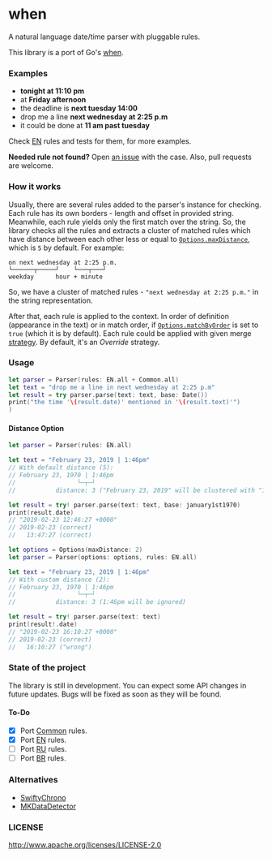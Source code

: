 # when

A natural language date/time parser with pluggable rules.

This library is a port of Go's [when](https://github.com/olebedev/when).

### Examples

* **tonight at 11:10 pm**
* at **Friday afternoon**
* the deadline is **next tuesday 14:00**
* drop me a line **next wednesday at 2:25 p.m**
* it could be done at **11 am past tuesday**

Check [EN](https://github.com/hectr/swift-when/blob/master/Sources/when/rules/en) rules and tests for them, for more examples.

**Needed rule not found?**
Open [an issue](https://github.com/hectr/swift-when/issues/new) with the case. Also, pull requests are welcome.

### How it works

Usually, there are several rules added to the parser's instance for checking. Each rule has its own borders - length and offset in provided string. Meanwhile, each rule yields only the first match over the string. So, the library checks all the rules and extracts a cluster of matched rules which have distance between each other less or equal to [`Options.maxDistance`](https://github.com/hectr/swift-when/blob/master/Sources/when/Options.swift), which is `5` by default. For example:

```
on next wednesday at 2:25 p.m.
└──────┬─────┘    └───┬───┘
weekday      hour + minute
```

So, we have a cluster of matched rules - `"next wednesday at 2:25 p.m."` in the string representation. 

After that, each rule is applied to the context. In order of definition (appearance in the text) or in match order, if [`Options.matchByOrder`](https://github.com/hectr/swift-when/blob/master/Sources/when/Options.swift) is set to `true` (which it is by default). Each rule could be applied with given merge [strategy](https://github.com/hectr/swift-when/blob/master/Sources/when/context/Strategy.swift). By default, it's an *Override* strategy.

### Usage

```swift
let parser = Parser(rules: EN.all + Common.all)
let text = "drop me a line in next wednesday at 2:25 p.m"
let result = try parser.parse(text: text, base: Date())
print("the time '\(result.date)' mentioned in '\(result.text)'")
)
```

#### Distance Option

```swift
let parser = Parser(rules: EN.all)

let text = "February 23, 2019 | 1:46pm"
// With default distance (5):
// February 23, 1970 | 1:46pm
//                 └─┬─┘
//           distance: 3 ("February 23, 2019" will be clustered with "1:46pm")

let result = try! parser.parse(text: text, base: january1st1970)
print(result.date)
// "2019-02-23 12:46:27 +0000"
// 2019-02-23 (correct)
//   13:47:27 (correct)
```

```swift
let options = Options(maxDistance: 2)
let parser = Parser(options: options, rules: EN.all)

let text = "February 23, 2019 | 1:46pm"
// With custom distance (2):
// February 23, 1970 | 1:46pm
//                 └─┬─┘
//           distance: 3 (1:46pm will be ignored)

let result = try! parser.parse(text: text)
print(result!.date)
// "2019-02-23 16:10:27 +0000"
// 2019-02-23 (correct)
//   16:10:27 ("wrong")
```

### State of the project

The library is still in development. You can expect some API changes in future updates. Bugs will be fixed as soon as they will be found.

#### To-Do

- [x] Port [Common](https://github.com/olebedev/when/blob/master/rules/common) rules.
- [x] Port [EN](https://github.com/olebedev/when/blob/master/rules/en) rules.
- [ ] Port [RU](https://github.com/olebedev/when/blob/master/rules/ru) rules.
- [ ] Port [BR](https://github.com/olebedev/when/blob/master/rules/br) rules.

### Alternatives

- [SwiftyChrono](https://github.com/quire-io/SwiftyChrono)
- [MKDataDetector](https://github.com/mayankk2308/mkdatadetector)

### LICENSE

http://www.apache.org/licenses/LICENSE-2.0

